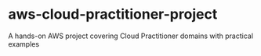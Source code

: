 # aws-cloud-practitioner-project
A hands-on AWS project covering Cloud Practitioner domains with practical examples
